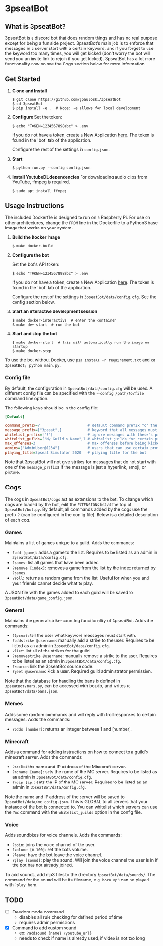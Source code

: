 # 3pseatBot

## What is 3pseatBot?

3pseatBot is a discord bot that does random things and has no real purpose except for being a fun side project. 3pseatBot's main job is to enforce that messages in a server start with a certain keyword, and if you forget to use the keyword too many times, you will get kicked (don't worry the bot will send you an invite link to rejoin if you get kicked). 3pseatBot has a lot more functionality now so see the Cogs section below for more information.

## Get Started

1. **Clone and Install**
   ```
   $ git clone https://github.com/gpauloski/3pseatBot
   $ cd 3pseatBot
   $ pip install -e .  # Note: -e allows for local development
   ```
2. **Configure**
   Set the token:
   ```
   $ echo "TOKEN=1234567898abc" > .env
   ```
   If you do not have a token, create a New Application [here](https://discord.com/developers/applications/). The token is found in the 'bot' tab of the application.

   Configure the rest of the settings in `config.json`.
3. **Start**
   ```
   $ python run.py --config config.json
   ```
4. **Install YoutubeDL dependencies**
   For downloading audio clips from YouTube, ffmpeg is required.
   ```
   $ sudo apt install ffmpeg
   ```

## Usage Instructions

The included Dockerfile is designed to run on a Raspberry Pi. For use on other architectures, change the `FROM` line in the Dockerfile to a Python3 base image that works on your system.

1. **Build the Docker Image**
   ```
   $ make docker-build
   ```
2. **Configure the bot**

   Set the bot's API token:
   ```
   $ echo "TOKEN=1234567898abc" > .env
   ```
   If you do not have a token, create a New Application [here](https://discord.com/developers/applications/). The token is found in the 'bot' tab of the application.
   
   Configure the rest of the settings in `3pseatBot/data/config.cfg`. See the config section below.
3. **Start an interactive development session**
   ```
   $ make docker-interactive  # enter the container
   $ make dev-start  # run the bot
   ```
4. **Start and stop the bot**
   ```
   $ make docker-start  # this will automatically run the image on startup
   $ make docker-stop
   ```

To use the bot without Docker, use `pip install -r requirement.txt` and `cd 3pseatBot; python main.py`.

### Config file

By default, the configuration in `3pseatBot/data/config.cfg` will be used. A different config file can be specified with the `--config /path/to/file` command line option.

The following keys should be in the config file:
```ini
[Default]

command_prefix=?                      # default command prefix for the bot
message_prefix=["3pseat",]            # keyword that all messages must start with
whitelist_prefix=["!"]                # ignore messages with these's prefixes (e.g. to ignore other bot commands)
whitelist_guilds=["My Guild's Name",] # whitelist guilds for certain protected commands
max_offenses=3                        # max offenses before being kicked
admins=["AdminUser@1234"]             # users that can use certain protected commands
playing_title=3pseat Simulator 2020   # playing title for the bot
```

Note that 3pseatBot will not give strikes for messages that do not start with one of the `message_prefix`s if the message is just a hyperlink, emoji, or picture.

## Cogs

The cogs in `3pseatBot/cogs` act as extensions to the bot. To change which cogs are loaded by the bot, edit the `EXTENSIONS` list at the top of `3pseatBot/bot.py`. By default, all commands added by the cogs use the prefix `?` (can be configured in the config file). Below is a detailed description of each cog.

### Games

Maintains a list of games unique to a guild. Adds the commands:
- `?add [game]`: adds a game to the list. Requires to be listed as an admin in `3pseatBot/data/config.cfg`.
- `?games`: list all games that have been added.
- `?remove [index]`: removes a game from the list by the index returned by `?games`.
- `?roll`: returns a random game from the list. Useful for when you and your friends cannot decide what to play.

A JSON file with the games added to each guild will be saved to `3pseatBot/data/game_config.json`.

### General

Maintains the general strike-counting functionality of 3pseatBot. Adds the commands:
- `?3pseat`: tell the user what keyword messages must start with.
- `?addstrike @username`: manually add a strike to the user. Requires to be listed as an admin in `3pseatBot/data/config.cfg`.
- `?list`: list all of the strikes for the guild.
- `?removestrike @username`: manually remove a strike to the user. Requires to be listed as an admin in `3pseatBot/data/config.cfg`.
- `?source`: link the 3pseatBot source code.
- `?yeet @username`: kick a user. Required guild administrator permission.

Note that the database for handling the bans is defined in `3pseatBot/bans.py`, can be accessed with bot.db, and writes to `3pseatBot/data/bans.json`.

### Memes

Adds some random commands and will reply with troll responses to certain messages. Adds the commands:
- `?odds [number]`: returns an integer between 1 and \[number\].

### Minecraft

Adds a command for adding instructions on how to connect to a guild's minecraft server. Adds the commands:
- `?mc`: list the name and IP address of the Minecraft server.
- `?mcname [name]`: sets the name of the MC server. Requires to be listed as an admin in `3pseatBot/data/config.cfg`.
- `?mcip [ip]`: sets the IP of the MC server. Requires to be listed as an admin in `3pseatBot/data/config.cfg`.

Note the name and IP address of the server will be saved to `3pseatBot/data/mc_config.json`. This is GLOBAL to all servers that your instance of the bot is connected to. You can whitelist which servers can use the `?mc` command with the `whitelist_guilds` option in the config file.

### Voice

Adds soundbites for voice channels. Adds the commands:
- `?join`: joins the voice channel of the user.
- `?volume [0-100]`: set the bots volume.
- `?leave`: have the bot leave the voice channel.
- `?play [sound]`: play the sound. Will join the voice channel the user is in if the bot has not already joined.

To add sounds, add mp3 files to the directory `3pseatBot/data/sounds/`. The command for the sound will be its filename, e.g. `horn.mp3` can be played with `?play horn`.

## TODO

- [ ] Freedom mode command
  - disables all rule checking for defined period of time
  - requires admin permissions
- [x] Command to add custom sound
  - ex: `?addsound {name} {youtube_url}`
  - needs to check if name is already used, if video is not too long
